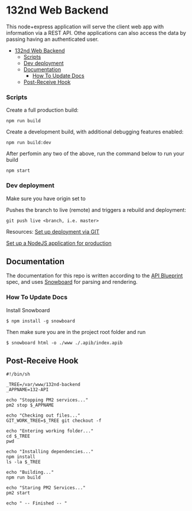 # 132nd Web Backend

This node+express application will serve the client web app with information via a REST API. Othe applications can also access the data by passing having an authenticated user.

- [132nd Web Backend](#132nd-web-backend)
    - [Scripts](#scripts)
    - [Dev deployment](#dev-deployment)
  - [Documentation](#documentation)
    - [How To Update Docs](#how-to-update-docs)
  - [Post-Receive Hook](#post-receive-hook)

### Scripts

Create a full production build:

```
npm run build
```

Create a development build, with additional debugging features enabled:

```
npm run build:dev
```

After perfomin any two of the above, run the command below to run your build

```
npm start
```

### Dev deployment

Make sure you have origin set to

Pushes the branch to live (remote) and triggers a rebuild and deployment:

```
git push live <branch, i.e. master>
```

Resources:
[Set up deployment via GIT](https://www.digitalocean.com/community/tutorials/how-to-set-up-automatic-deployment-with-git-with-a-vps)

[Set up a NodeJS application for production](https://www.digitalocean.com/community/tutorials/how-to-set-up-a-node-js-application-for-production-on-ubuntu-16-04)

## Documentation

The documentation for this repo is written according to the [API Blueprint](https://apiblueprint.org) spec, and uses [Snowboard](https://github.com/bukalapak/snowboard) for parsing and rendering.

### How To Update Docs
Install Snowboard
```
$ npm install -g snowboard
```

Then make sure you are in the project root folder and run
```
$ snowboard html -o ./www ./.apib/index.apib
```

## Post-Receive Hook

```
#!/bin/sh

_TREE=/var/www/132nd-backend
_APPNAME=132-API

echo "Stopping PM2 services..."
pm2 stop $_APPNAME

echo "Checking out files..."
GIT_WORK_TREE=$_TREE git checkout -f

echo "Entering working folder..."
cd $_TREE
pwd

echo "Installing dependencies..."
npm install
ls -la $_TREE

echo "Building..."
npm run build

echo "Staring PM2 Services..."
pm2 start

echo " -- Finished -- "
```

